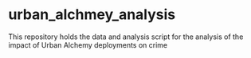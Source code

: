 # urban_alchmey_analysis
This repository holds the data and analysis script for the analysis of the impact of Urban Alchemy deployments on crime
